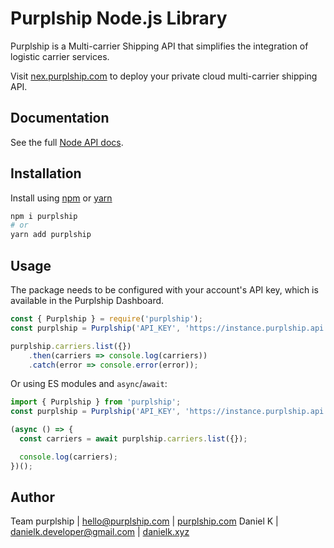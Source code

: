 # Purplship Node.js Library

Purplship is a Multi-carrier Shipping API that simplifies the integration of logistic carrier services.

Visit [nex.purplship.com](https://next.purplship.com) to deploy your private cloud multi-carrier shipping API.

## Documentation

See the full [Node API docs](https://next.purplship.com/docs/reference).

## Installation

Install using [npm](https://www.npmjs.com/package/npm) or [yarn](https://yarnpkg.com/)

```bash
npm i purplship
# or 
yarn add purplship
```

## Usage

The package needs to be configured with your account's API key, which is available in the Purplship Dashboard.

```javascript
const { Purplship } = require('purplship');
const purplship = Purplship('API_KEY', 'https://instance.purplship.api');

purplship.carriers.list({})
    .then(carriers => console.log(carriers))
    .catch(error => console.error(error));
```

Or using ES modules and `async`/`await`:

```javascript
import { Purplship } from 'purplship';
const purplship = Purplship('API_KEY', 'https://instance.purplship.api');

(async () => {
  const carriers = await purplship.carriers.list({});

  console.log(carriers);
})();
```

## Author

Team purplship | hello@purplship.com | [purplship.com](https://purplship.com)
Daniel K | danielk.developer@gmail.com | [danielk.xyz](https://danielk.xyz)

